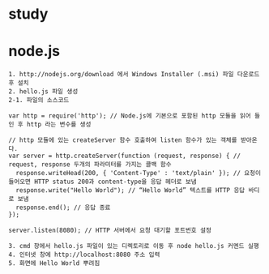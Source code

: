 # study


# node.js

	1. http://nodejs.org/download 에서 Windows Installer (.msi) 파일 다운로드 후 설치
	2. hello.js 파일 생성
	2-1. 파일의 소스코드
	
	var http = require('http'); // Node.js에 기본으로 포함된 http 모듈을 읽어 들인 후 http 라는 변수를 생성
	
	// http 모듈에 있는 createServer 함수 호출하여 listen 함수가 있는 객체를 받아온다.
	var server = http.createServer(function (request, response) { // request, response 두개의 파라미터를 가지는 콜백 함수
	  response.writeHead(200, { 'Content-Type' : 'text/plain' }); // 요청이 들어오면 HTTP status 200과 content-type을 응답 헤더로 보냄
	  response.write("Hello World"); // “Hello World” 텍스트를 HTTP 응답 바디로 보냄
	  response.end(); // 응답 종료
	});
	
	server.listen(8080); // HTTP 서버에서 요청 대기할 포트번호 설정
	
	3. cmd 창에서 hello.js 파일이 있는 디렉토리로 이동 후 node hello.js 커멘드 실행
	4. 인터넷 창에 http://localhost:8080 주소 입력
	5. 화면에 Hello World 뿌려짐